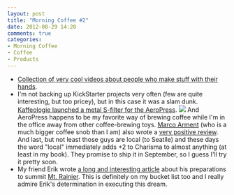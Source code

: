 ```yaml
---
layout: post
title: "Morning Coffee #2"
date: 2012-08-29 14:20
comments: true
categories: 
- Morning Coffee
- Coffee
- Products
---
```



- [Collection of very cool videos about people who make stuff with their hands](http://thosewhomake.com/).
- I'm not backing up KickStarter projects very often (few are quite interesting, but too pricey), but in this case it was a slam dunk. [Kaffeologie launched a metal S-filter for the AeroPress](http://www.kickstarter.com/projects/kaffeologie/s-filter-a-reusable-coffee-filter-for-aeropress). ![](http://s3.amazonaws.com/ksr/assets/000/069/956/23d15ab52ab8034c29ea140aea25f2b8_large.jpg?1342331589) And AeroPress happens to be my favorite way of brewing coffee while I'm in the office away from other coffee-brewing toys. [Marco Arment](www.marco.org) (who is a much bigger coffee snob than I am) also wrote a [very positive review](http://www.marco.org/2012/08/04/kaffeologie-s-filter). And last, but not least those guys are local (to Seatlle) and these days the word "local" immediately adds +2 to Charisma to almost anything (at least in my book). They promise to ship it in September, so I guess I'll try it pretty soon.
- My friend Erik wrote [a long and interesting article]( http://thebucketlistsociety.com/2012/08/05/how-to-actuallyclimb-a-mountain-actually/) about his preparations to summit [Mt. Rainier](http://en.wikipedia.org/wiki/Mount_Rainier). This is definitely on my bucket list too and I really admire Erik's determination in executing this dream. 

